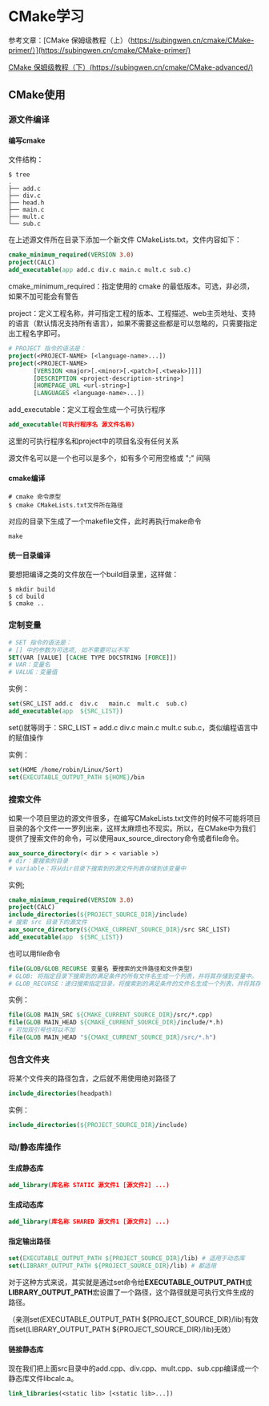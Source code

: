 # CMake学习

参考文章：[CMake 保姆级教程（上）（https://subingwen.cn/cmake/CMake-primer/）](https://subingwen.cn/cmake/CMake-primer/)

[CMake 保姆级教程（下）(https://subingwen.cn/cmake/CMake-advanced/)](https://subingwen.cn/cmake/CMake-advanced/)

## CMake使用

### 源文件编译

#### 编写cmake

文件结构：

```shell
$ tree
.
├── add.c
├── div.c
├── head.h
├── main.c
├── mult.c
└── sub.c
```

在上述源文件所在目录下添加一个新文件 CMakeLists.txt，文件内容如下：

```cmake
cmake_minimum_required(VERSION 3.0)
project(CALC)
add_executable(app add.c div.c main.c mult.c sub.c)
```

cmake_minimum_required：指定使用的 cmake 的最低版本。可选，非必须，如果不加可能会有警告

project：定义工程名称，并可指定工程的版本、工程描述、web主页地址、支持的语言（默认情况支持所有语言），如果不需要这些都是可以忽略的，只需要指定出工程名字即可。

```cmake
# PROJECT 指令的语法是：
project(<PROJECT-NAME> [<language-name>...])
project(<PROJECT-NAME>
       [VERSION <major>[.<minor>[.<patch>[.<tweak>]]]]
       [DESCRIPTION <project-description-string>]
       [HOMEPAGE_URL <url-string>]
       [LANGUAGES <language-name>...])
```



add_executable：定义工程会生成一个可执行程序

```cmake
add_executable(可执行程序名 源文件名称)
```

这里的可执行程序名和project中的项目名没有任何关系

源文件名可以是一个也可以是多个，如有多个可用空格或 ";" 间隔



#### cmake编译

```shell
# cmake 命令原型
$ cmake CMakeLists.txt文件所在路径
```

对应的目录下生成了一个makefile文件，此时再执行make命令

```shell
make
```



#### 统一目录编译

要想把编译之类的文件放在一个build目录里，这样做：

```shell
$ mkdir build
$ cd build
$ cmake ..
```



### 定制变量

```cmake
# SET 指令的语法是：
# [] 中的参数为可选项, 如不需要可以不写
SET(VAR [VALUE] [CACHE TYPE DOCSTRING [FORCE]])
# VAR：变量名
# VALUE：变量值
```

实例：

```cmake
set(SRC_LIST add.c  div.c   main.c  mult.c  sub.c)
add_executable(app  ${SRC_LIST})
```

set()就等同于：SRC_LIST = add.c  div.c   main.c  mult.c  sub.c，类似编程语言中的赋值操作

实例：

```cmake
set(HOME /home/robin/Linux/Sort)
set(EXECUTABLE_OUTPUT_PATH ${HOME}/bin
```



### 搜索文件

如果一个项目里边的源文件很多，在编写CMakeLists.txt文件的时候不可能将项目目录的各个文件一一罗列出来，这样太麻烦也不现实。所以，在CMake中为我们提供了搜索文件的命令，可以使用aux_source_directory命令或者file命令。

```cmake
aux_source_directory(< dir > < variable >)
# dir：要搜索的目录
# variable：将从dir目录下搜索到的源文件列表存储到该变量中
```

实例;

```cmake
cmake_minimum_required(VERSION 3.0)
project(CALC)
include_directories(${PROJECT_SOURCE_DIR}/include)
# 搜索 src 目录下的源文件
aux_source_directory(${CMAKE_CURRENT_SOURCE_DIR}/src SRC_LIST)
add_executable(app  ${SRC_LIST})
```

也可以用file命令

```cmake
file(GLOB/GLOB_RECURSE 变量名 要搜索的文件路径和文件类型)
# GLOB: 将指定目录下搜索到的满足条件的所有文件名生成一个列表，并将其存储到变量中。
# GLOB_RECURSE：递归搜索指定目录，将搜索到的满足条件的文件名生成一个列表，并将其存储到变量中。
```

实例：

```cmake
file(GLOB MAIN_SRC ${CMAKE_CURRENT_SOURCE_DIR}/src/*.cpp)
file(GLOB MAIN_HEAD ${CMAKE_CURRENT_SOURCE_DIR}/include/*.h)
# 可加双引号也可以不加
file(GLOB MAIN_HEAD "${CMAKE_CURRENT_SOURCE_DIR}/src/*.h")
```



### 包含文件夹

将某个文件夹的路径包含，之后就不用使用绝对路径了

```cmake
include_directories(headpath)
```

实例：

```cmake
include_directories(${PROJECT_SOURCE_DIR}/include)
```



### 动/静态库操作

#### 生成静态库

```cmake
add_library(库名称 STATIC 源文件1 [源文件2] ...) 
```

#### 生成动态库

```cmake
add_library(库名称 SHARED 源文件1 [源文件2] ...) 
```

#### 指定输出路径

```cmake
set(EXECUTABLE_OUTPUT_PATH ${PROJECT_SOURCE_DIR}/lib) # 适用于动态库
set(LIBRARY_OUTPUT_PATH ${PROJECT_SOURCE_DIR}/lib) # 都适用
```

对于这种方式来说，其实就是通过set命令给**EXECUTABLE_OUTPUT_PATH**或**LIBRARY_OUTPUT_PATH**宏设置了一个路径，这个路径就是可执行文件生成的路径。


（亲测set(EXECUTABLE_OUTPUT_PATH \${PROJECT_SOURCE_DIR}/lib)有效而set(LIBRARY_OUTPUT_PATH \${PROJECT_SOURCE_DIR}/lib)无效）

#### 链接静态库

现在我们把上面src目录中的add.cpp、div.cpp、mult.cpp、sub.cpp编译成一个静态库文件libcalc.a。

```cmake
link_libraries(<static lib> [<static lib>...])
```

